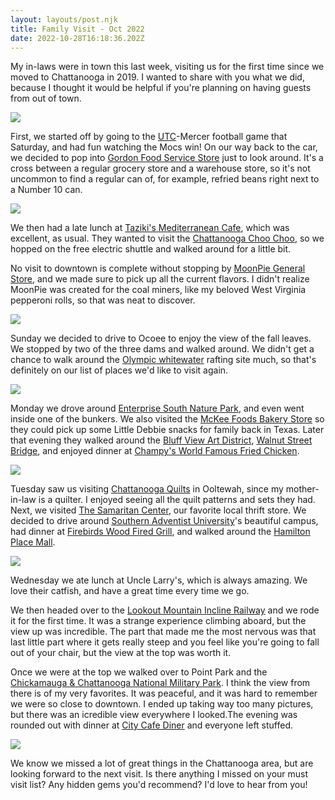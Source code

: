 ```yaml
---
layout: layouts/post.njk
title: Family Visit - Oct 2022
date: 2022-10-28T16:18:36.202Z
---
```

My in-laws were in town this last week, visiting us for the first time since we moved to Chattanooga in 2019. I wanted to share with you what we did, because I thought it would be helpful if you're planning on having guests from out of town. 

![](/images/20221026_151945_hdr.jpg)

First, we started off by going to the [UTC](https://gomocs.com/sports/football)-Mercer football game that Saturday, and had fun watching the Mocs win! On our way back to the car, we decided to pop into [Gordon Food Service Store](https://gfsstore.com/ads/?dsr_id=MP207) just to look around. It's a cross between a regular grocery store and a warehouse store, so it's not uncommon to find a regular can of, for example, refried beans right next to a Number 10 can.

![](/images/20221022_145151.jpg)

We then had a late lunch at [Taziki's Mediterranean Cafe](https://www.tazikis.com/), which was excellent, as usual. They wanted to visit the [Chattanooga Choo Choo](https://www.choochoo.com/), so we hopped on the free electric shuttle and walked around for a little bit.

No visit to downtown is complete without stopping by [MoonPie General Store](https://shop.moonpie.com/), and we made sure to pick up all the current flavors. I didn't realize MoonPie was created for the coal miners, like my beloved West Virginia pepperoni rolls, so that was neat to discover.

![](/images/20221022_194858.jpg)

Sunday we decided to drive to Ocoee to enjoy the view of the fall leaves. We stopped by two of the three dams and walked around. We didn't get a chance to walk around the [Olympic whitewater](https://www.tva.com/energy/our-power-system/hydroelectric/ocoee-no.-3) rafting site much, so that's definitely on our list of places we'd like to visit again.

![](/images/20221023_163724.jpg)

Monday we drove around [Enterprise South Nature Park](https://parks.hamiltontn.gov/148/Enterprise-South-Nature-Park), and even went inside one of the bunkers. We also visited the [McKee Foods Bakery Store](https://www.mckeefoods.com/www) so they could pick up some Little Debbie snacks for family back in Texas. Later that evening they walked around the [Bluff View Art District](https://bluffviewartdistrictchattanooga.com/), [Walnut Street Bridge](https://www.walnutstreetbridge.com/), and enjoyed dinner at [Champy's World Famous Fried Chicken](https://champyschicken.com/). 

![](/images/20221023_164503_hdr.jpg)

Tuesday saw us visiting [Chattanooga Quilts](https://chattanoogaquilts.com/) in Ooltewah, since my mother-in-law is a quilter. I enjoyed seeing all the quilt patterns and sets they had. Next, we visited [The Samaritan Center](https://thesamaritancenter.net/), our favorite local thrift store. We decided to drive around [Southern Adventist University](https://www.southern.edu/)'s beautiful campus, had dinner at [Firebirds Wood Fired Grill](https://chattanooga.firebirdsrestaurants.com/), and walked around the [Hamilton Place Mall](https://www.hamiltonplace.com/).

![](/images/20221025_152355.jpg)

Wednesday we ate lunch at Uncle Larry's, which is always amazing. We love their catfish, and have a great time every time we go. 

We then headed over to the [Lookout Mountain Incline Railway](https://ridetheincline.com/) and we rode it for the first time. It was a strange experience climbing aboard, but the view up was incredible. The part that made me the most nervous was that last little part where it gets really steep and you feel like you're going to fall out of your chair, but the view at the top was worth it.

Once we were at the top we walked over to Point Park and the [Chickamauga & Chattanooga National Military Park](https://www.nps.gov/chch/planyourvisit/index.htm). I think the view from there is of my very favorites. It was peaceful, and it was hard to remember we were so close to downtown. I ended up taking way too many pictures, but there was an icredible view everywhere I looked.The evening was rounded out with dinner at [City Cafe Diner](https://www.thecitycafemenu.com/) and everyone left stuffed.

![](/images/20221026_153122_hdr.jpg)

We know we missed a lot of great things in the Chattanooga area, but are looking forward to the next visit. Is there anything I missed on your must visit list? Any hidden gems you'd recommend? I'd love to hear from you!